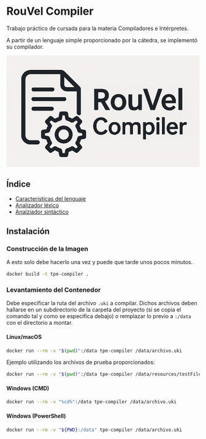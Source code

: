 # RouVel Compiler

Trabajo práctico de cursada para la materia Compiladores e Intérpretes.

A partir de un lenguaje simple proporcionado por la cátedra, se implementó su compilador.

![Ícono](resources/icon.png)

## Índice

- [Características del lenguaje](resources/markdown/language.md)
- [Analizador léxico](resources/markdown/lexer.md)
- [Analziador sintáctico](resources/markdown/parser.md)

## Instalación

### Construcción de la Imagen

A esto solo debe hacerlo una vez y puede que tarde unos pocos minutos.

```bash
docker build -t tpe-compiler .
```

### Levantamiento del Contenedor

Debe especificar la ruta del archivo `.uki` a compilar. Dichos archivos deben hallarse en un subdirectorio de la carpeta del proyecto (si se copia el comando tal y como se especifica debajo) o remplazar lo previo a `:/data` con el directorio a montar.

#### Linux/macOS

```sh
docker run --rm -v "$(pwd)":/data tpe-compiler /data/archivo.uki
```

Ejemplo utilizando los archivos de prueba proporcionados:

```sh
docker run --rm -v "$(pwd)":/data tpe-compiler /data/resources/testFiles/test1.uki
```

#### Windows (CMD)

```sh
docker run --rm -v "%cd%":/data tpe-compiler /data/archivo.uki
```

#### Windows (PowerShell)

```sh
docker run --rm -v "${PWD}:/data" tpe-compiler /data/archivo.uki
```
